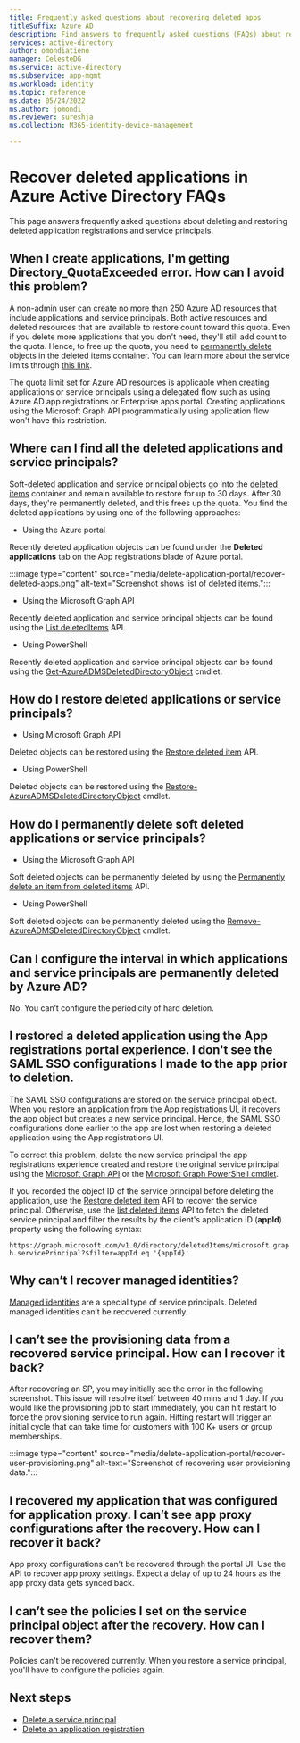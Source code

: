 ```yaml
---
title: Frequently asked questions about recovering deleted apps
titleSuffix: Azure AD
description: Find answers to frequently asked questions (FAQs) about recovering deleted apps and service principals.
services: active-directory
author: omondiatieno
manager: CelesteDG
ms.service: active-directory
ms.subservice: app-mgmt
ms.workload: identity
ms.topic: reference
ms.date: 05/24/2022
ms.author: jomondi
ms.reviewer: sureshja
ms.collection: M365-identity-device-management

---
```


# Recover deleted applications in Azure Active Directory FAQs

This page answers frequently asked questions about deleting and restoring deleted application registrations and service principals.

## When I create applications, I'm getting Directory_QuotaExceeded error. How can I avoid this problem?
A non-admin user can create no more than 250 Azure AD resources that include applications and service principals. Both active resources and deleted resources that are available to restore count toward this quota. Even if you delete more applications that you don't need, they'll still add count to the quota. Hence, to free up the quota, you need to [permanently delete](/graph/api/directory-deleteditems-delete?tabs=http) objects in the deleted items container. You can learn more about the service limits through [this link](/azure/azure-resource-manager/management/azure-subscription-service-limits?msclkid=6cb6cc54c68711ec93eb9539fce3cc28#active-directory-limits).

The quota limit set for Azure AD resources is applicable when creating applications or service principals using a delegated flow such as using Azure AD app registrations or Enterprise apps portal. Creating applications using the Microsoft Graph API programmatically using application flow won't have this restriction. 

## Where can I find all the deleted applications and service principals?

Soft-deleted application and service principal objects go into the [deleted items](/graph/api/resources/directory?tabs=http) container and remain available to restore for up to 30 days. After 30 days, they're permanently deleted, and this frees up the quota. 
You find the deleted applications by using one of the following approaches:

- Using the Azure portal 
 
Recently deleted application objects can be found under the **Deleted applications** tab on the App registrations blade of Azure portal.

  :::image type="content" source="media/delete-application-portal/recover-deleted-apps.png" alt-text="Screenshot shows list of deleted items.":::
 
- Using the Microsoft Graph API

Recently deleted application and service principal objects can be found using the [List deletedItems](/graph/api/directory-deleteditems-list?tabs=http) API. 

- Using PowerShell

Recently deleted application and service principal objects can be found using the 
[Get-AzureADMSDeletedDirectoryObject](/powershell/module/azuread/get-azureadmsdeleteddirectoryobject?tabs=http) cmdlet.

## How do I restore deleted applications or service principals?

- Using Microsoft Graph API

Deleted objects can be restored using the [Restore deleted item](/graph/api/directory-deleteditems-restore?tabs=http) API. 

- Using PowerShell

Deleted objects can be restored using the [Restore-AzureADMSDeletedDirectoryObject](/powershell/module/azuread/restore-azureadmsdeleteddirectoryobject?tabs=http) cmdlet.

## How do I permanently delete soft deleted applications or service principals?

- Using the Microsoft Graph API

Soft deleted objects can be permanently deleted by using the [Permanently delete an item from deleted items](/graph/api/directory-deleteditems-delete?tabs=http) API.

- Using PowerShell

Soft deleted objects can be permanently deleted using the [Remove-AzureADMSDeletedDirectoryObject](/powershell/module/azuread/remove-azureadmsdeleteddirectoryobject?tabs=http) cmdlet.

## Can I configure the interval in which applications and service principals are permanently deleted by Azure AD?

No. You can’t configure the periodicity of hard deletion.

## I restored a deleted application using the App registrations portal experience. I don't see the SAML SSO configurations I made to the app prior to deletion.

The SAML SSO configurations are stored on the service principal object. When you restore an application from the App registrations UI, it recovers the app object but creates a new service principal.  Hence, the SAML SSO configurations done earlier to the app are lost when restoring a deleted application using the App registrations UI.

To correct this problem, delete the new service principal the app registrations experience created and restore the original service principal using the [Microsoft Graph API](/graph/api/directory-deleteditems-restore?tabs=http) or the [Microsoft Graph PowerShell cmdlet](/powershell/module/azuread/restore-azureadmsdeleteddirectoryobject?tabs=http). 

If you recorded the object ID of the service principal before deleting the application, use the [Restore deleted item](/graph/api/directory-deleteditems-restore?tabs=http) API to recover the service principal. Otherwise, use the [list deleted items](/graph/api/directory-deleteditems-list?tabs=http) API to fetch the deleted service principal and filter the results by the client's application ID (**appId**) property using the following syntax:

`https://graph.microsoft.com/v1.0/directory/deletedItems/microsoft.graph.servicePrincipal?$filter=appId eq '{appId}'`

## Why can’t I recover managed identities?

[Managed identities](../managed-identities-azure-resources/overview.md) are a special type of service principals. Deleted managed identities can’t be recovered currently. 

## I can’t see the provisioning data from a recovered service principal. How can I recover it back?

After recovering an SP, you may initially see the error in the following screenshot. This issue will resolve itself between 40 mins and 1 day. If you would like the provisioning job to start immediately, you can hit restart to force the provisioning service to run again. Hitting restart will trigger an initial cycle that can take time for customers with 100 K+ users or group memberships. 
 
:::image type="content" source="media/delete-application-portal/recover-user-provisioning.png" alt-text="Screenshot of recovering user provisioning data.":::

## I recovered my application that was configured for application proxy. I can’t see app proxy configurations after the recovery. How can I recover it back?

App proxy configurations can't be recovered through the portal UI. Use the API to recover app proxy settings. Expect a delay of up to 24 hours as the app proxy data gets synced back.

## I can’t see the policies I set on the service principal object after the recovery. How can I recover them?

Policies can't be recovered currently. When you restore a service principal, you'll have to configure the policies again.

## Next steps

- [Delete a service principal](delete-application-portal.md)
- [Delete an application registration](../develop/howto-restore-app.md)